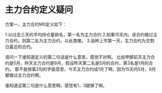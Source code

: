 # 主力合约定义疑问

方案一，主力合约M0定义如下：

1.以过去三天的平均持仓量排名，第一名为主力合约
2.如果15天内，该合约做过主力合约，则第二名为主力合约，以此类推。
3.品种上市第一天，主力合约为交割日最近的合约。

请问一下谁知道定义的第二句话是什么意思，感觉不对啊。
比如甲醇前天主力合约是5月，昨天主力合约是9月，假设昨天第二名是5月的合约，第3名是1月的合约。
那不是按第2句的字面意思，今天主力合约成1月了啊。因为15天内5月，9月都做过主力合约啊。

谁知道这第二句是什么意思啊。感觉有1，3就够了啊。